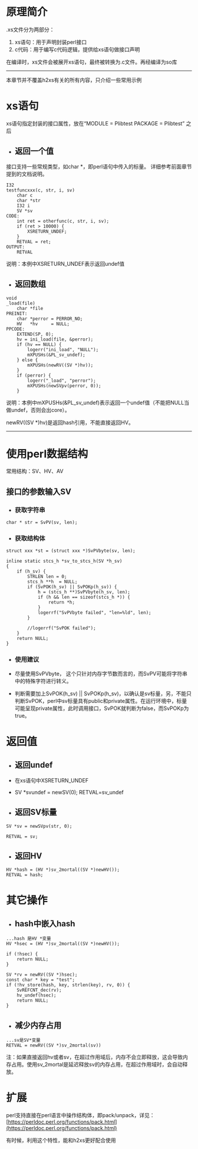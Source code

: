 # 原理简介

.xs文件分为两部分：

1. xs语句：用于声明封装perl接口
2. c代码：用于编写c代码逻辑，提供给xs语句做接口声明

在编译时，xs文件会被展开xs语句，最终被转换为.c文件。再经编译为so库

---

本章节并不覆盖h2xs有关的所有内容，只介绍一些常用示例

# xs语句

xs语句指定封装的接口属性，放在“MODULE = Plibtest        PACKAGE = Plibtest” 之后

* ## 返回一个值

接口支持一些常规类型，如char \*，即perl语句中传入的标量。 详细参考前面章节提到的文档说明。

```
I32
testfuncxxx(c, str, i, sv)
    char c
    char *str
    I32 i
    SV *sv
CODE:
    int ret = otherfunc(c, str, i, sv);
    if (ret > 10000) {
        XSRETURN_UNDEF;
    }
    RETVAL = ret;
OUTPUT:
    RETVAL
```

说明：本例中XSRETURN\_UNDEF表示返回undef值

* ## 返回数组

```
void
_load(file)
    char *file
PREINIT:
    char *perror = PERROR_NO;
    HV   *hv     = NULL;
PPCODE:
    EXTEND(SP, 0);
    hv = ini_load(file, &perror);
    if (hv == NULL) {
        logerr("ini_load", "NULL");
        mXPUSHs(&PL_sv_undef);
    } else {
        mXPUSHs(newRV((SV *)hv));
    }
    if (perror) {
        logerr("_load", "perror");
        mXPUSHs(newSVpv(perror, 0));
    }
```

说明：本例中mXPUSHs\(&PL\_sv\_undef\)表示返回一个undef值（不能把NULL当做undef，否则会出core）。

newRV\(\(SV \*\)hv\)是返回hash引用，不能直接返回HV。

---

# 使用perl数据结构

常用结构：SV、HV、AV

## **接口的参数输入SV**

* ### 获取字符串

`char * str = SvPV(sv, len);`

* ### 获取结构体

```
struct xxx *st = (struct xxx *)SvPVbyte(sv, len);
```

```
inline static stcs_h *sv_to_stcs_h(SV *h_sv)
{
    if (h_sv) {
        STRLEN len = 0;
        stcs_h **h  = NULL;
        if (SvPOK(h_sv) || SvPOKp(h_sv)) {
            h = (stcs_h **)SvPVbyte(h_sv, len);
            if (h && len == sizeof(stcs_h *)) {
                return *h;
            }
            logerrf("SvPVbyte failed", "len=%ld", len);
        }

        //logerrf("SvPOK failed");
    }
    return NULL;
}
```

* ### 使用建议
* 尽量使用SvPVbyte， 这个只针对内存字节数而言的，而SvPV可能将字符串中的特殊字符进行转义。

* 判断需要加上SvPOK\(h\_sv\) \|\| SvPOKp\(h\_sv\)，以确认是sv标量，另，不能只判断SvPOK，perl中sv标量具有public和private属性。在运行环境中，标量可能呈现private属性，此时调用接口，SvPOK就判断为false，而SvPOKp为true。

# **返回值**

* ## 返回undef
* 在xs语句中XSRETURN\_UNDEF

* SV \*svundef = newSV\(0\); RETVAL=sv\_undef

* ## 返回SV标量

```
SV *sv = newSVpv(str, 0);

RETVAL = sv;
```

* ## 返回HV

```
HV *hash = (HV *)sv_2mortal((SV *)newHV());
RETVAL = hash;
```

# 其它操作

* ## hash中嵌入hash

```
...hash 是HV *变量
HV *hsec = (HV *)sv_2mortal((SV *)newHV());

if (!hsec) {
    return NULL;
}

SV *rv = newRV((SV *)hsec);
const char * key = "test";
if (!hv_store(hash, key, strlen(key), rv, 0)) {
    SvREFCNT_dec(rv);
    hv_undef(hsec);
    return NULL;
}
```

* ## 减少内存占用

```
...sv是SV*变量
RETVAL = newRV((SV *)sv_2mortal(sv))
```

注：如果直接返回hv或者sv，在超过作用域后，内存不会立即释放，这会导致内存占用。使用sv\_2mortal是延迟释放sv的内存占用，在超过作用域时，会自动释放。

# 扩展

perl支持直接在perl语言中操作结构体，即pack/unpack，详见：[https://perldoc.perl.org/functions/pack.html](https://perldoc.perl.org/functions/pack.html)

有时候，利用这个特性，能和h2xs更好配合使用

